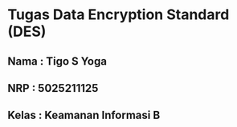 # Tugas Data Encryption Standard (DES)

## Nama : Tigo S Yoga
## NRP : 5025211125
## Kelas : Keamanan Informasi B
